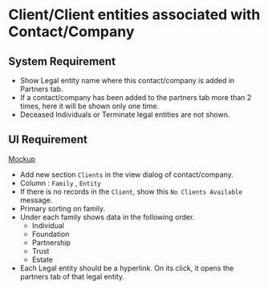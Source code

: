 # Client/Client entities associated with Contact/Company

## System Requirement

- Show Legal entity name where this contact/company is added in Partners tab.
- If a contact/company has been added to the partners tab more than 2 times, here it will be shown only one time.
- Deceased Individuals or Terminate legal entities are not shown.



## UI Requirement

[Mockup](https://drive.google.com/file/d/1q1jTXSoTm1ZiPoaUORzEw3WPb1gnSixD/view?usp=sharing)

- Add new section `Clients` in the view dialog of contact/company.
- Column :  `Family` , `Entity`
- If there is no records in the `Client`, show this `No Clients Available` message.
- Primary sorting on family.
- Under each family shows data in the following order. 
  - Individual
  - Foundation
  - Partnership
  - Trust
  - Estate
- Each Legal entity should be a hyperlink. On its click, it opens the partners tab of that legal entity.

